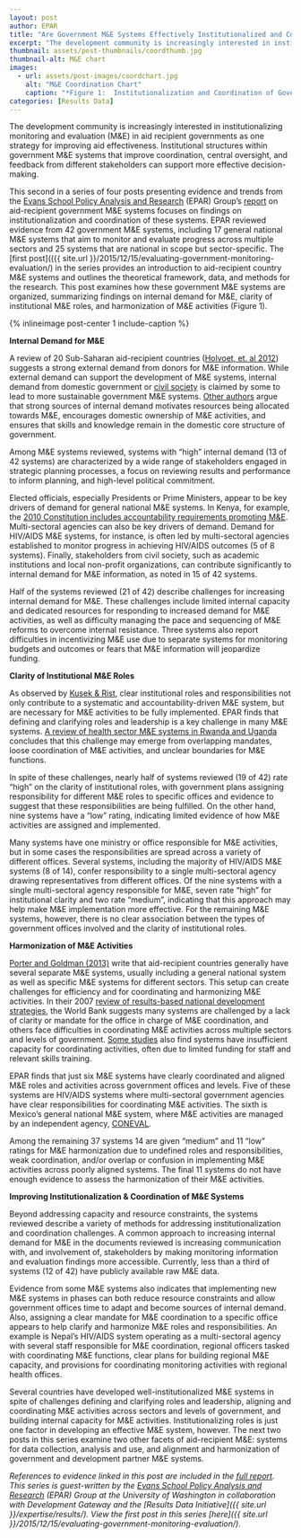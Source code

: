 ```yaml
---
layout: post
author: EPAR
title: "Are Government M&E Systems Effectively Institutionalized and Coordinated?"
excerpt: "The development community is increasingly interested in institutionalizing monitoring and evaluation (M&E) in..."
thumbnail: assets/post-thumbnails/coordthumb.jpg
thumbnail-alt: M&E chart
images:
  - url: assets/post-images/coordchart.jpg
    alt: "M&E Coordination Chart"
    caption: "*Figure 1:  Institutionalization and Coordination of Government M&E Systems*"
categories: [Results Data]
---
```


The development community is increasingly interested in institutionalizing monitoring and evaluation (M&E) in aid recipient governments as one strategy for improving aid effectiveness. Institutional structures within government M&E systems that improve coordination, central oversight, and feedback from different stakeholders can support more effective decision-making.

This second in a series of four posts presenting evidence and trends from the [Evans School Policy Analysis and Research](http://evans.uw.edu/centers-projects/epar/evans-school-policy-analysis-research-group) (EPAR) Group’s [report](http://evans.uw.edu/centers-projects/epar/research/epar-brief-no-299-evaluating-country-me-systems) on aid-recipient government M&E systems focuses on findings on institutionalization and coordination of these systems. EPAR reviewed evidence from 42 government M&E systems, including 17 general national M&E systems that aim to monitor and evaluate progress across multiple sectors and 25 systems that are national in scope but sector-specific. The [first post](({{ site.url }}/2015/12/15/evaluating-government-monitoring-evaluation/) in the series provides an introduction to aid-recipient country M&E systems and outlines the theoretical framework, data, and methods for the research. This post examines how these government M&E systems are organized, summarizing findings on internal demand for M&E, clarity of institutional M&E roles, and harmonization of M&E activities (Figure 1). 

{% inlineimage post-center 1 include-caption %}

**Internal Demand for M&E** 

A review of 20 Sub-Saharan aid-recipient countries ([Holvoet, et. al 2012](http://onlinelibrary.wiley.com/doi/10.1111/j.1467-7679.2012.00597.x/abstract)) suggests a strong external demand from donors for M&E information. While external demand can support the development of M&E systems, internal demand from domestic government or [civil society](https://ieg.worldbankgroup.org/Data/reports/monitoring_evaluation_psm.pdf) is claimed by some to lead to more sustainable government M&E systems. [Other authors](http://www.worldbank.org/oed/ecd/docs/proceedings_la_eng.pdf) argue that strong sources of internal demand motivates resources being allocated towards M&E, encourages domestic ownership of M&E activities, and ensures that skills and knowledge remain in the domestic core structure of government. 

Among M&E systems reviewed, systems with “high” internal demand (13 of 42 systems) are characterized by a wide range of stakeholders engaged in strategic planning processes, a focus on reviewing results and performance to inform planning, and high-level political commitment. 

Elected officials, especially Presidents or Prime Ministers, appear to be key drivers of demand for general national M&E systems. In Kenya, for example, the [2010 Constitution includes accountability requirements promoting M&E](http://www.theclearinitiative.org/african_M&E_cases.pdf). Multi-sectoral agencies can also be key drivers of demand. Demand for HIV/AIDS M&E systems, for instance, is often led by multi-sectoral agencies established to monitor progress in achieving HIV/AIDS outcomes (5 of 8 systems). Finally, stakeholders from civil society, such as academic institutions and local non-profit organizations, can contribute significantly to internal demand for M&E information, as noted in 15 of 42 systems.

Half of the systems reviewed (21 of 42) describe challenges for increasing internal demand for M&E. These challenges include limited internal capacity and dedicated resources for responding to increased demand for M&E activities, as well as difficulty managing the pace and sequencing of M&E reforms to overcome internal resistance. Three systems also report difficulties in incentivizing M&E use due to separate systems for monitoring budgets and outcomes or fears that M&E information will jeopardize funding. 

**Clarity of Institutional M&E Roles**

As observed by [Kusek & Rist](https://openknowledge.worldbank.org/bitstream/handle/10986/14926/296720PAPER0100steps.pdf?sequence=1), clear institutional roles and responsibilities not only contribute to a systematic and accountability-driven M&E system, but are necessary for M&E activities to be fully implemented. EPAR finds that defining and clarifying roles and leadership is a key challenge in many M&E systems. [A review of health sector M&E systems in Rwanda and Uganda](http://heapol.oxfordjournals.org/content/29/4/506.full) concludes that this challenge may emerge from overlapping mandates, loose coordination of M&E activities, and unclear boundaries for M&E functions. 

In spite of these challenges, nearly half of systems reviewed (19 of 42) rate “high” on the clarity of institutional roles, with government plans assigning responsibility for different M&E roles to specific offices and evidence to suggest that these responsibilities are being fulfilled. On the other hand, nine systems have a “low” rating, indicating limited evidence of how M&E activities are assigned and implemented. 

Many systems have one ministry or office responsible for M&E activities, but in some cases the responsibilities are spread across a variety of different offices. Several systems, including the majority of HIV/AIDS M&E systems (8 of 14), confer responsibility to a single multi-sectoral agency drawing representatives from different offices. Of the nine systems with a single multi-sectoral agency responsible for M&E, seven rate “high” for institutional clarity and two rate “medium”, indicating that this approach may help make M&E implementation more effective. For the remaining M&E systems, however, there is no clear association between the types of government offices involved and the clarity of institutional roles.

**Harmonization of M&E Activities**

[Porter and Goldman (2013)](http://www.aejonline.org/index.php/aej/article/viewFile/25/10) write that aid-recipient countries generally have several separate M&E systems, usually including a general national system as well as specific M&E systems for different sectors. This setup can create challenges for efficiency and for coordinating and harmonizing M&E activities. In their 2007 [review of results-based national development strategies](http://web.worldbank.org/WBSITE/EXTERNAL/PROJECTS/0,,contentMDK:21790579~pagePK:41367~piPK:51533~theSitePK:40941,00.html), the World Bank suggests many systems are challenged by a lack of clarity or mandate for the office in charge of M&E coordination, and others face difficulties in coordinating M&E activities across multiple sectors and levels of government. [Some studies](https://www.ncbi.nlm.nih.gov/pubmed/17689314) also find systems have insufficient capacity for coordinating activities, often due to limited funding for staff and relevant skills training. 

EPAR finds that just six M&E systems have clearly coordinated and aligned M&E roles and activities across government offices and levels. Five of these systems are HIV/AIDS systems where multi-sectoral government agencies have clear responsibilities for coordinating M&E activities. The sixth is Mexico’s general national M&E system, where M&E activities are managed by an independent agency, [CONEVAL](http://www.coneval.gob.mx/paginas/principal-en.aspx). 

Among the remaining 37 systems 14 are given “medium” and 11 “low” ratings for M&E harmonization due to undefined roles and responsibilities, weak coordination, and/or overlap or confusion in implementing M&E activities across poorly aligned systems. The final 11 systems do not have enough evidence to assess the harmonization of their M&E activities.

**Improving Institutionalization & Coordination of M&E Systems**

Beyond addressing capacity and resource constraints, the systems reviewed describe a variety of methods for addressing institutionalization and coordination challenges. A common approach to increasing internal demand for M&E in the documents reviewed is increasing communication with, and involvement of, stakeholders by making monitoring information and evaluation findings more accessible. Currently, less than a third of systems (12 of 42) have publicly available raw M&E data. 

Evidence from some M&E systems also indicates that implementing new M&E systems in phases can both reduce resource constraints and allow government offices time to adapt and become sources of internal demand. Also, assigning a clear mandate for M&E coordination to a specific office appears to help clarify and harmonize M&E roles and responsibilities. An example is Nepal’s HIV/AIDS system operating as a multi-sectoral agency with several staff responsible for M&E coordination, regional officers tasked with coordinating M&E functions, clear plans for building regional M&E capacity, and provisions for coordinating monitoring activities with regional health offices.

Several countries have developed well-institutionalized M&E systems in spite of challenges defining and clarifying roles and leadership, aligning and coordinating M&E activities across sectors and levels of government, and building internal capacity for M&E activities. Institutionalizing roles is just one factor in developing an effective M&E system, however. The next two posts in this series examine two other facets of aid-recipient M&E: systems for data collection, analysis and use, and alignment and harmonization of government and development partner M&E systems.

*References to evidence linked in this post are included in the [full report](http://evans.uw.edu/centers-projects/epar/research/epar-brief-no-299-evaluating-country-me-systems). This series is guest-written by the [Evans School Policy Analysis and Research](http://evans.uw.edu/centers-projects/epar/evans-school-policy-analysis-research-group) (EPAR) Group at the University of Washington in collaboration with Development Gateway and the [Results Data Initiative]({{ site.url }}/expertise/results/). View the first post in this series [here]({{ site.url }}/2015/12/15/evaluating-government-monitoring-evaluation/).*
